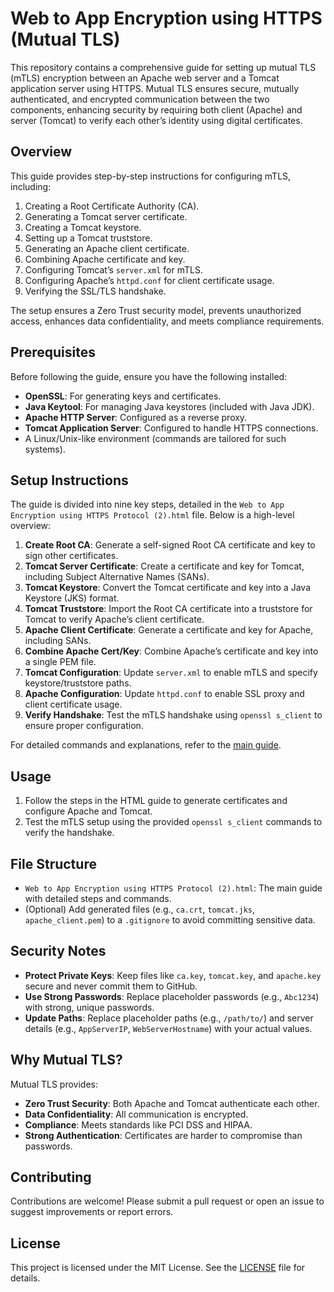 # Web to App Encryption using HTTPS (Mutual TLS)

This repository contains a comprehensive guide for setting up mutual TLS (mTLS) encryption between an Apache web server and a Tomcat application server using HTTPS. Mutual TLS ensures secure, mutually authenticated, and encrypted communication between the two components, enhancing security by requiring both client (Apache) and server (Tomcat) to verify each other’s identity using digital certificates.

## Overview

This guide provides step-by-step instructions for configuring mTLS, including:

1. Creating a Root Certificate Authority (CA).
2. Generating a Tomcat server certificate.
3. Creating a Tomcat keystore.
4. Setting up a Tomcat truststore.
5. Generating an Apache client certificate.
6. Combining Apache certificate and key.
7. Configuring Tomcat’s `server.xml` for mTLS.
8. Configuring Apache’s `httpd.conf` for client certificate usage.
9. Verifying the SSL/TLS handshake.

The setup ensures a Zero Trust security model, prevents unauthorized access, enhances data confidentiality, and meets compliance requirements.

## Prerequisites

Before following the guide, ensure you have the following installed:

- **OpenSSL**: For generating keys and certificates.
- **Java Keytool**: For managing Java keystores (included with Java JDK).
- **Apache HTTP Server**: Configured as a reverse proxy.
- **Tomcat Application Server**: Configured to handle HTTPS connections.
- A Linux/Unix-like environment (commands are tailored for such systems).

## Setup Instructions

The guide is divided into nine key steps, detailed in the `Web to App Encryption using HTTPS Protocol (2).html` file. Below is a high-level overview:

1. **Create Root CA**: Generate a self-signed Root CA certificate and key to sign other certificates.
2. **Tomcat Server Certificate**: Create a certificate and key for Tomcat, including Subject Alternative Names (SANs).
3. **Tomcat Keystore**: Convert the Tomcat certificate and key into a Java Keystore (JKS) format.
4. **Tomcat Truststore**: Import the Root CA certificate into a truststore for Tomcat to verify Apache’s client certificate.
5. **Apache Client Certificate**: Generate a certificate and key for Apache, including SANs.
6. **Combine Apache Cert/Key**: Combine Apache’s certificate and key into a single PEM file.
7. **Tomcat Configuration**: Update `server.xml` to enable mTLS and specify keystore/truststore paths.
8. **Apache Configuration**: Update `httpd.conf` to enable SSL proxy and client certificate usage.
9. **Verify Handshake**: Test the mTLS handshake using `openssl s_client` to ensure proper configuration.

For detailed commands and explanations, refer to the [main guide](https://github.com/SwapnilGavit/Web-to-App-Encryption-using-HTTPS-Protocol/blob/main/Web%20to%20App%20Encryption%20using%20HTTPS%20Protocol.html).

## Usage

1. Follow the steps in the HTML guide to generate certificates and configure Apache and Tomcat.
2. Test the mTLS setup using the provided `openssl s_client` commands to verify the handshake.

## File Structure

- `Web to App Encryption using HTTPS Protocol (2).html`: The main guide with detailed steps and commands.
- (Optional) Add generated files (e.g., `ca.crt`, `tomcat.jks`, `apache_client.pem`) to a `.gitignore` to avoid committing sensitive data.

## Security Notes

- **Protect Private Keys**: Keep files like `ca.key`, `tomcat.key`, and `apache.key` secure and never commit them to GitHub.
- **Use Strong Passwords**: Replace placeholder passwords (e.g., `Abc1234`) with strong, unique passwords.
- **Update Paths**: Replace placeholder paths (e.g., `/path/to/`) and server details (e.g., `AppServerIP`, `WebServerHostname`) with your actual values.

## Why Mutual TLS?

Mutual TLS provides:
- **Zero Trust Security**: Both Apache and Tomcat authenticate each other.
- **Data Confidentiality**: All communication is encrypted.
- **Compliance**: Meets standards like PCI DSS and HIPAA.
- **Strong Authentication**: Certificates are harder to compromise than passwords.

## Contributing

Contributions are welcome! Please submit a pull request or open an issue to suggest improvements or report errors.

## License

This project is licensed under the MIT License. See the [LICENSE](LICENSE) file for details.
